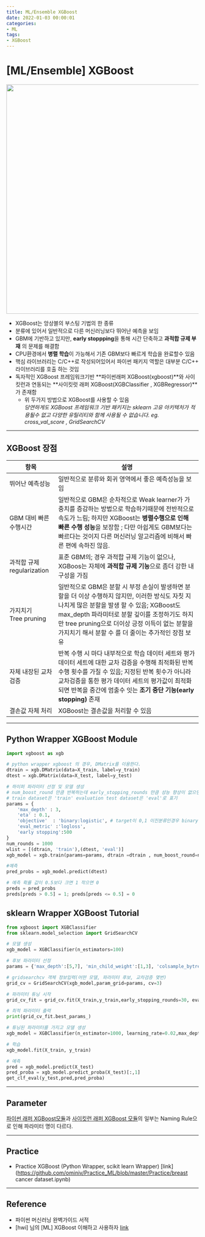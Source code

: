```yaml
---
title: ML/Ensemble XGBoost
date: 2022-01-03 00:00:01
categories:
- ML
tags:
- XGBoost
---
```


# [ML/Ensemble] XGBoost

<img src = "https://drive.google.com/uc?export=download&id=1c8mphxmfI1CjmxCXztcDNv5JhR4vGj5E" width="600px">

- XGBoost는 앙상블의 부스팅 기법의 한 종류
- 분류에 있어서 일반적으로 다른 머신러닝보다 뛰어난 예측을 보임
- GBM에 기반하고 있지만, **early stoppping**을 통해 시간 단축하고 **과적합 규제 부재** 의 문제를 해결함
- CPU환경에서 **병렬 학습**이 가능해서 기존  GBM보다 빠르게 학습을 완료할수 있음
- 핵심 라이브러리는 C/C++로 작성되어있어서 파이썬 패키지 역할은 대부분 C/C++ 라이브러리를 호출 하는 것임
- 독자적인 XGBoost 프레임워크기반 **파이썬래퍼 XGBoost(xgboost)**와 사이킷런과 연동되는 **사이킷럿 래퍼 XGBoost(XGBClassifier , XGBRegressor)**가 존재함 
  - 위 두가지 방법으로 XGBoost를 사용할 수 있음 <Br>*당연하게도 XGBoost 프레임워크 기반 패키지는  sklearn 고유 아키텍처가 적용될수 없고 다양한 유틸리티와 함께 사용될 수 없습니다. eg. cross_val_score , GridSearchCV* 

-------

## XGBoost 장점

| 항목                           | 설명                                                         |
| ------------------------------ | ------------------------------------------------------------ |
| 뛰어난 예측성능                | 일반적으로 분류와 회귀 영역에서 좋은 예측성능을 보임         |
| GBM 대비 빠른 수행시간         | 일반적으로 GBM은 순차적으로 Weak learner가 가중치를 증감하는 방법으로 학습하기때문에 전반적으로 속도가 느림; 하지만 XGBoost는 **병렬수행으로 인해 빠른 수행 성능**을 보장함 ; 다만 아쉽게도 GBM보다는 빠르다는 것이지 다른 머신러닝 알고리즘에 비해서 빠른 편에 속하진 않음. |
| 과적합 규제 <Br>regularization | 표준 GBM의; 경우 과적합 규제 기능이 없으나, XGBoos는 자체에 **과적합 규제 기능**으로 좀더 강한 내구성을 가짐 |
| 가지치기 <br>Tree pruning      | 일반적으로 GBM은 분할 시 부정 손실이 발생하면 분할을 더 이상 수행하지 않지만, 이러한 방식도 자칫 지나치게 많은 분할을 발생 할 수 있음; XGBoost도 max_depth 파라미터로 분할 깊이를 조정하기도 하지만 tree pruning으로 더이상 긍정 이득이 없는 분할을 가지치기 해서 분할 수 를 더 줄이는 추가적인 장점 보유 |
| 자체 내장된 교차 검증          | 반복 수행 시 마다 내부적으로 학습 데이터 세트와 평가 데이터 세트에 대한 교차 검증을 수행해 최적화된 반복 수행 횟수를 가질 수 있음; 지정된 반복 횟수가 아니라 교차검증을 통한 평가 데이터 세트의 평가값이 최적화 되면 반복을 중간에 멈출수 잇는 **조기 중단 기능(early stopping)** 존재 |
| 결손값 자체 처리               | XGBoost는 결손값을 처리할 수 있음                            |

--------

## Python Wrapper XGBoost Module

```python
import xgboost as xgb

# python wrapper xgboost 의 경우, DMatrix를 이용한다.
dtrain = xgb.DMatrix(data=X_train, label=y_train)
dtest = xgb.DMatrix(data=X_test, label=y_test)

# 하이퍼 파라미터 선정 및 모델 생성
# num_boost_round 만큼 반복하는데 early_stopping_rounds 만큼 성능 향상이 없으면 중단
# train dataset은 'train' evaluation test dataset은 'eval'로 표기
params = {
    'max_depth' : 3,
    'eta' : 0.1,
    'objective'  : 'binary:logistic', # target이 0,1 이진분류인경우 binary logistic
    'eval_metric' :'logloss', 
    'early stopping':500 
}
num_rounds = 1000
wlist = [(dtrain, 'train'),(dtest, 'eval')]
xgb_model = xgb.train(params=params, dtrain =dtrain , num_boost_round=num_rounds, early_stopping_rounds=500, evals=wlist)

#예측
pred_probs = xgb_model.predict(dtest)

# 예측 확률 값이 0.5보다 크면 1 작으면 0
preds = pred_probs
preds[preds > 0.5] = 1; preds[preds <= 0.5] = 0
```

## sklearn Wrapper XGBoost Tutorial

```python
from xgboost import XGBClassifier
from sklearn.model_selection import GridSearchCV

# 모델 생성
xgb_model = XGBClassifier(n_estimators=100)

# 후보 파라미터 선정
params = {'max_depth':[5,7], 'min_child_weight':[1,3], 'colsample_bytree':[0.5,0.75]}

# gridsearchcv 객체 정보입력(어떤 모델, 파라미터 후보, 교차검증 몇번)
grid_cv = GridSearchCV(xgb_model,param_grid=params, cv=3)

# 파라미터 튜닝 시작
grid_cv_fit = grid_cv.fit(X_train,y_train,early_stopping_rounds=30, eval_metric='auc', eval_set=[(X_test,y_test)],verbose=False)

# 최적 파라미터 출력
print(grid_cv_fit.best_params_)

# 튜닝된 파라미터를 가지고 모델 생성
xgb_model = XGBClassifier(n_estimator=1000, learning_rate=0.02,max_depth=7, colsample_bytree=0.5, min_child_weight=1)

# 학습 
xgb_model.fit(X_train, y_train)

# 예측
pred = xgb_model.predict(X_test)
pred_proba = xgb_model.predict_proba(X_test)[:,1]
get_clf_eval(y_test,pred,pred_proba)
```

---

##  Parameter

[파이썬 래퍼 XGBoost모듈](https://xgboost.readthedocs.io/en/stable/parameter.html)과 [사이킷런 래퍼 XGBoost 모듈](https://xgboost.readthedocs.io/en/stable/python/python_api.html)의 일부는 Naming Rule으로 인해 파라미터 명이 다르다. 

--------------------

## Practice

- Practice XGBoost (Python Wrapper, scikit learn Wrapper) [link](https://github.com/ominiv/Practice_ML/blob/master/Practice/breast cancer dataset.ipynb)

-----

## Reference

- 파이썬 머신러닝 완벽가이드 서적
- [hwi] 님의 [ML] XGBoost 이해하고 사용하자 [link](https://hwi-doc.tistory.com/entry/%EC%9D%B4%ED%95%B4%ED%95%98%EA%B3%A0-%EC%82%AC%EC%9A%A9%ED%95%98%EC%9E%90-XGBoost)

